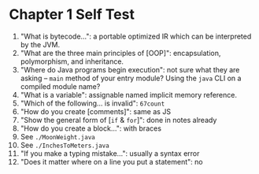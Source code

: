 # Chapter 1 Self Test

1. "What is bytecode…": a portable optimized IR which can be interpreted by the JVM.
1. "What are the three main principles of [OOP]": encapsulation, polymorphism, and inheritance.
1. "Where do Java programs begin execution": not sure what they are asking – `main` method of your entry module? Using the `java` CLI on a compiled module name?
1. "What is a variable": assignable named implicit memory reference.
1. "Which of the following… is invalid": `67count`
1. "How do you create [comments]": same as JS
1. "Show the general form of [`if` & `for`]": done in notes already
1. "How do you create a block…": with braces
1. See `./MoonWeight.java`
1. See `./InchesToMeters.java`
1. "If you make a typing mistake…": usually a syntax error
1. "Does it matter where on a line you put a statement": no

